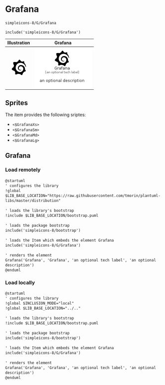 # Grafana


```text
simpleicons-8/G/Grafana
```

```text
include('simpleicons-8/G/Grafana')
```



| Illustration | Grafana |
| :---: | :---: |
| ![illustration for Illustration](../../simpleicons-8/G/Grafana.png) | ![illustration for Grafana](../../simpleicons-8/G/Grafana.Local.png) |



## Sprites
The item provides the following sriptes:

- `<$GrafanaXs>`
- `<$GrafanaSm>`
- `<$GrafanaMd>`
- `<$GrafanaLg>`





## Grafana

### Load remotely
```plantuml
@startuml
' configures the library
!global $LIB_BASE_LOCATION="https://raw.githubusercontent.com/tmorin/plantuml-libs/master/distribution"

' loads the library's bootstrap
!include $LIB_BASE_LOCATION/bootstrap.puml

' loads the package bootstrap
include('simpleicons-8/bootstrap')

' loads the Item which embeds the element Grafana
include('simpleicons-8/G/Grafana')

' renders the element
Grafana('Grafana', 'Grafana', 'an optional tech label', 'an optional description')
@enduml
```

### Load locally
```plantuml
@startuml
' configures the library
!global $INCLUSION_MODE="local"
!global $LIB_BASE_LOCATION="../.."

' loads the library's bootstrap
!include $LIB_BASE_LOCATION/bootstrap.puml

' loads the package bootstrap
include('simpleicons-8/bootstrap')

' loads the Item which embeds the element Grafana
include('simpleicons-8/G/Grafana')

' renders the element
Grafana('Grafana', 'Grafana', 'an optional tech label', 'an optional description')
@enduml
```

